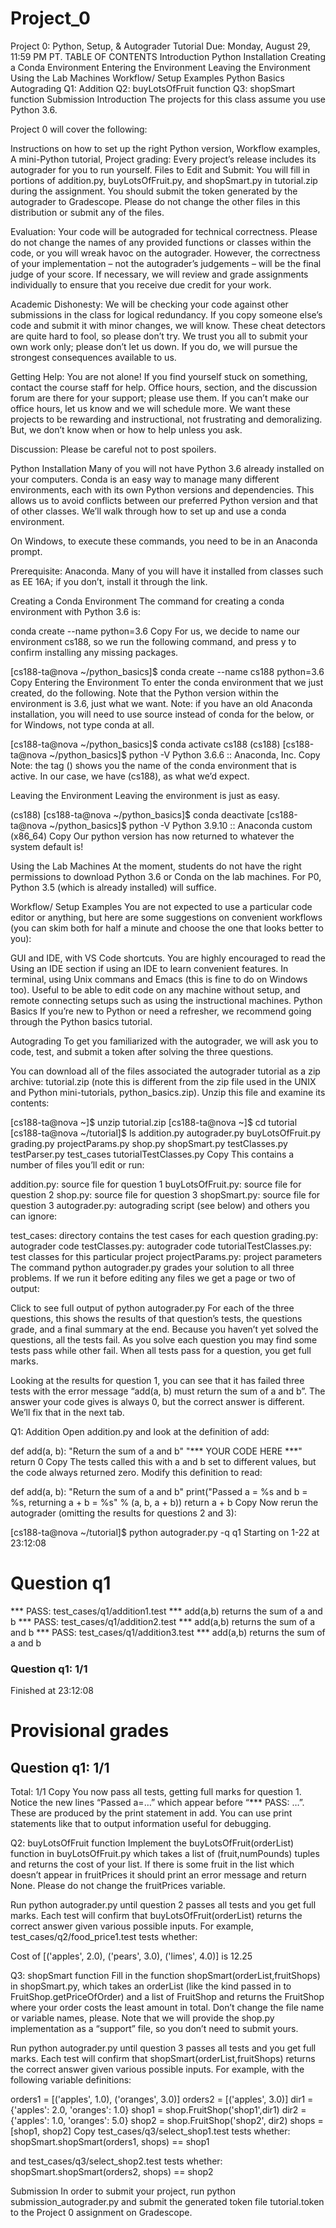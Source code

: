 # Project_0
Project 0: Python, Setup, & Autograder Tutorial
Due: Monday, August 29, 11:59 PM PT.
TABLE OF CONTENTS
Introduction
Python Installation
Creating a Conda Environment
Entering the Environment
Leaving the Environment
Using the Lab Machines
Workflow/ Setup Examples
Python Basics
Autograding
Q1: Addition
Q2: buyLotsOfFruit function
Q3: shopSmart function
Submission
Introduction
The projects for this class assume you use Python 3.6.

Project 0 will cover the following:

Instructions on how to set up the right Python version,
Workflow examples,
A mini-Python tutorial,
Project grading: Every project’s release includes its autograder for you to run yourself.
Files to Edit and Submit: You will fill in portions of addition.py, buyLotsOfFruit.py, and shopSmart.py in tutorial.zip during the assignment. You should submit the token generated by the autograder to Gradescope. Please do not change the other files in this distribution or submit any of the files.

Evaluation: Your code will be autograded for technical correctness. Please do not change the names of any provided functions or classes within the code, or you will wreak havoc on the autograder. However, the correctness of your implementation – not the autograder’s judgements – will be the final judge of your score. If necessary, we will review and grade assignments individually to ensure that you receive due credit for your work.

Academic Dishonesty: We will be checking your code against other submissions in the class for logical redundancy. If you copy someone else’s code and submit it with minor changes, we will know. These cheat detectors are quite hard to fool, so please don’t try. We trust you all to submit your own work only; please don’t let us down. If you do, we will pursue the strongest consequences available to us.

Getting Help: You are not alone! If you find yourself stuck on something, contact the course staff for help. Office hours, section, and the discussion forum are there for your support; please use them. If you can’t make our office hours, let us know and we will schedule more. We want these projects to be rewarding and instructional, not frustrating and demoralizing. But, we don’t know when or how to help unless you ask.

Discussion: Please be careful not to post spoilers.

Python Installation
Many of you will not have Python 3.6 already installed on your computers. Conda is an easy way to manage many different environments, each with its own Python versions and dependencies. This allows us to avoid conflicts between our preferred Python version and that of other classes. We’ll walk through how to set up and use a conda environment.

On Windows, to execute these commands, you need to be in an Anaconda prompt.

Prerequisite: Anaconda. Many of you will have it installed from classes such as EE 16A; if you don’t, install it through the link.

Creating a Conda Environment
The command for creating a conda environment with Python 3.6 is:

conda create --name <env-name> python=3.6
Copy
For us, we decide to name our environment cs188, so we run the following command, and press y to confirm installing any missing packages.

[cs188-ta@nova ~/python_basics]$ conda create --name cs188 python=3.6
Copy
Entering the Environment
To enter the conda environment that we just created, do the following. Note that the Python version within the environment is 3.6, just what we want. Note: if you have an old Anaconda installation, you will need to use source instead of conda for the below, or for Windows, not type conda at all.

[cs188-ta@nova ~/python_basics]$ conda activate cs188
(cs188) [cs188-ta@nova ~/python_basics]$ python -V
Python 3.6.6 :: Anaconda, Inc.
Copy
Note: the tag (<env-name>) shows you the name of the conda environment that is active. In our case, we have (cs188), as what we’d expect.

Leaving the Environment
Leaving the environment is just as easy.

(cs188) [cs188-ta@nova ~/python_basics]$ conda deactivate
[cs188-ta@nova ~/python_basics]$ python -V
Python 3.9.10 :: Anaconda custom (x86_64)
Copy
Our python version has now returned to whatever the system default is!

Using the Lab Machines
At the moment, students do not have the right permissions to download Python 3.6 or Conda on the lab machines. For P0, Python 3.5 (which is already installed) will suffice.

Workflow/ Setup Examples
You are not expected to use a particular code editor or anything, but here are some suggestions on convenient workflows (you can skim both for half a minute and choose the one that looks better to you):

GUI and IDE, with VS Code shortcuts. You are highly encouraged to read the Using an IDE section if using an IDE to learn convenient features.
In terminal, using Unix commans and Emacs (this is fine to do on Windows too). Useful to be able to edit code on any machine without setup, and remote connecting setups such as using the instructional machines.
Python Basics
If you’re new to Python or need a refresher, we recommend going through the Python basics tutorial.

Autograding
To get you familiarized with the autograder, we will ask you to code, test, and submit a token after solving the three questions.

You can download all of the files associated the autograder tutorial as a zip archive: tutorial.zip (note this is different from the zip file used in the UNIX and Python mini-tutorials, python_basics.zip). Unzip this file and examine its contents:

[cs188-ta@nova ~]$ unzip tutorial.zip
[cs188-ta@nova ~]$ cd tutorial
[cs188-ta@nova ~/tutorial]$ ls
addition.py
autograder.py
buyLotsOfFruit.py
grading.py
projectParams.py
shop.py
shopSmart.py
testClasses.py
testParser.py
test_cases
tutorialTestClasses.py
Copy
This contains a number of files you’ll edit or run:

addition.py: source file for question 1
buyLotsOfFruit.py: source file for question 2
shop.py: source file for question 3
shopSmart.py: source file for question 3
autograder.py: autograding script (see below)
and others you can ignore:

test_cases: directory contains the test cases for each question
grading.py: autograder code
testClasses.py: autograder code
tutorialTestClasses.py: test classes for this particular project
projectParams.py: project parameters
The command python autograder.py grades your solution to all three problems. If we run it before editing any files we get a page or two of output:

Click to see full output of python autograder.py
For each of the three questions, this shows the results of that question’s tests, the questions grade, and a final summary at the end. Because you haven’t yet solved the questions, all the tests fail. As you solve each question you may find some tests pass while other fail. When all tests pass for a question, you get full marks.

Looking at the results for question 1, you can see that it has failed three tests with the error message “add(a, b) must return the sum of a and b”. The answer your code gives is always 0, but the correct answer is different. We’ll fix that in the next tab.

Q1: Addition
Open addition.py and look at the definition of add:

def add(a, b):
    "Return the sum of a and b"
    "*** YOUR CODE HERE ***"
    return 0
Copy
The tests called this with a and b set to different values, but the code always returned zero. Modify this definition to read:

def add(a, b):
    "Return the sum of a and b"
    print("Passed a = %s and b = %s, returning a + b = %s" % (a, b, a + b))
    return a + b
Copy
Now rerun the autograder (omitting the results for questions 2 and 3):

[cs188-ta@nova ~/tutorial]$ python autograder.py -q q1
Starting on 1-22 at 23:12:08

Question q1
===========

*** PASS: test_cases/q1/addition1.test
***     add(a,b) returns the sum of a and b
*** PASS: test_cases/q1/addition2.test
***     add(a,b) returns the sum of a and b
*** PASS: test_cases/q1/addition3.test
***     add(a,b) returns the sum of a and b

### Question q1: 1/1 ###


Finished at 23:12:08

Provisional grades
==================
Question q1: 1/1
------------------
Total: 1/1
Copy
You now pass all tests, getting full marks for question 1. Notice the new lines “Passed a=…” which appear before “*** PASS: …”. These are produced by the print statement in add. You can use print statements like that to output information useful for debugging.

Q2: buyLotsOfFruit function
Implement the buyLotsOfFruit(orderList) function in buyLotsOfFruit.py which takes a list of (fruit,numPounds) tuples and returns the cost of your list. If there is some fruit in the list which doesn’t appear in fruitPrices it should print an error message and return None. Please do not change the fruitPrices variable.

Run python autograder.py until question 2 passes all tests and you get full marks. Each test will confirm that buyLotsOfFruit(orderList) returns the correct answer given various possible inputs. For example, test_cases/q2/food_price1.test tests whether:

Cost of [('apples', 2.0), ('pears', 3.0), ('limes', 4.0)] is 12.25

Q3: shopSmart function
Fill in the function shopSmart(orderList,fruitShops) in shopSmart.py, which takes an orderList (like the kind passed in to FruitShop.getPriceOfOrder) and a list of FruitShop and returns the FruitShop where your order costs the least amount in total. Don’t change the file name or variable names, please. Note that we will provide the shop.py implementation as a “support” file, so you don’t need to submit yours.

Run python autograder.py until question 3 passes all tests and you get full marks. Each test will confirm that shopSmart(orderList,fruitShops) returns the correct answer given various possible inputs. For example, with the following variable definitions:

orders1 = [('apples', 1.0), ('oranges', 3.0)]
orders2 = [('apples', 3.0)]
dir1 = {'apples': 2.0, 'oranges': 1.0}
shop1 =  shop.FruitShop('shop1',dir1)
dir2 = {'apples': 1.0, 'oranges': 5.0}
shop2 = shop.FruitShop('shop2', dir2)
shops = [shop1, shop2]
Copy
test_cases/q3/select_shop1.test tests whether: shopSmart.shopSmart(orders1, shops) == shop1

and test_cases/q3/select_shop2.test tests whether: shopSmart.shopSmart(orders2, shops) == shop2

Submission
In order to submit your project, run python submission_autograder.py and submit the generated token file tutorial.token to the Project 0 assignment on Gradescope.

